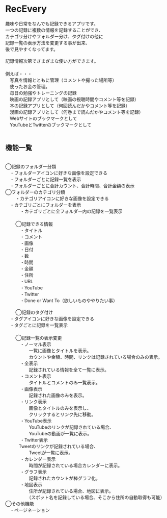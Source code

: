 # RecEvery
趣味や日常をなんでも記録できるアプリです。<br>
一つの記録に複数の情報を記録することができ、<br>
カテゴリ分けやフォルダー分け、タグ付けの他に<br>
記録一覧の表示方法を変更する事が出来、<br>
後で見やすくなってます。<br>
<br>
記録情報次第でさまざまな使い方ができます。<br>　　　　
<br>
例えば・・・<br>
　写真を情報とともに管理（コメントや撮った場所等）<br>
　使ったお金の管理。<br>
　毎日の勉強やトレーニングの記録<br>
　映画の記録アプリとして（映画の視聴時間やコメント等を記録）<br>
　本の記録アプリとして（何回読んだかやコメント等を記録）<br>
　漫画の記録アプリとして（何巻まで読んだかやコメント等を記録）<br>
　Webサイトのブックマークとして<br>
　YouTubeとTwitterのブックマークとして<br>
<br>
## 機能一覧　　
<br>
◯記録のフォルダー分類<br>
　・フォルダーアイコンに好きな画像を設定できる<br>
　・フォルダーごとに記録一覧を表示<br>
　・フォルダーごとに合計カウント、合計時間、合計金額の表示<br>
◯フォルダーのカテゴリ分類<br>　
　・カテゴリアイコンに好きな画像を設定できる<br>
　・カテゴリごとにフォルダーを表示<br>　　
　・カテゴリごとに全フォルダー内の記録を一覧表示<br>　　
<br>　　
◯記録できる情報<br>　　
　・タイトル<br>　　
　・コメント<br>　　
　・画像<br>　　
　・日付<br>　　
　・数<br>　　
　・時間<br>　　
　・金額<br>　　
　・住所<br>　　
　・URL<br>　　
　・YouTube<br>　　
　・Twitter<br>　　
　・Done or Want To（欲しいものややりたい事）<br>
<br>　　
◯記録のタグ付け<br>
　・タグアイコンに好きな画像を設定できる<br>
　・タグごとに記録を一覧表示<br>　　
<br>　　
◯記録一覧の表示変更<br>　　
　・ノーマル表示<br>　　
　　　一覧に画像とタイトルを表示。<br>　　
　　　カウントや金額、時間、リンクは記録されている場合のみの表示。<br>　　
　・全表示<br>　　
　　　記録されている情報を全て一覧に表示。<br>　　
　・コメント表示<br>　　
　　　タイトルとコメントのみ一覧表示。<br>　　
　・画像表示<br>　　
　　　記録された画像のみを表示。<br>　　
　・リンク表示<br>　　
　　　画像とタイトルのみを表示し、<br>　　
　　　クリックするとリンク先に移動。<br>　　
　・YouTube表示<br>　　
　　　YouTubeのリンクが記録されている場合、<br>　　
　　　YouTubeの動画が一覧に表示。<br>　　
　・Twitter表示<br>
　　　Tweetのリンクが記録されている場合、<br>　　
　　　Tweetが一覧に表示。<br>　　
　・カレンダー表示<br>　　
　　　時間が記録されている場合カレンダーに表示。<br>　　
　・グラフ表示<br>　　
　　　記録されたカウントが棒グラフ化。<br>　　
　・地図表示<br>　　
　　　住所が記録されている場合、地図に表示。<br>　　
　　　（スポット名を記録している場合、そこから住所の自動取得も可能）<br>
◯その他機能<br>
　・ページネーション
